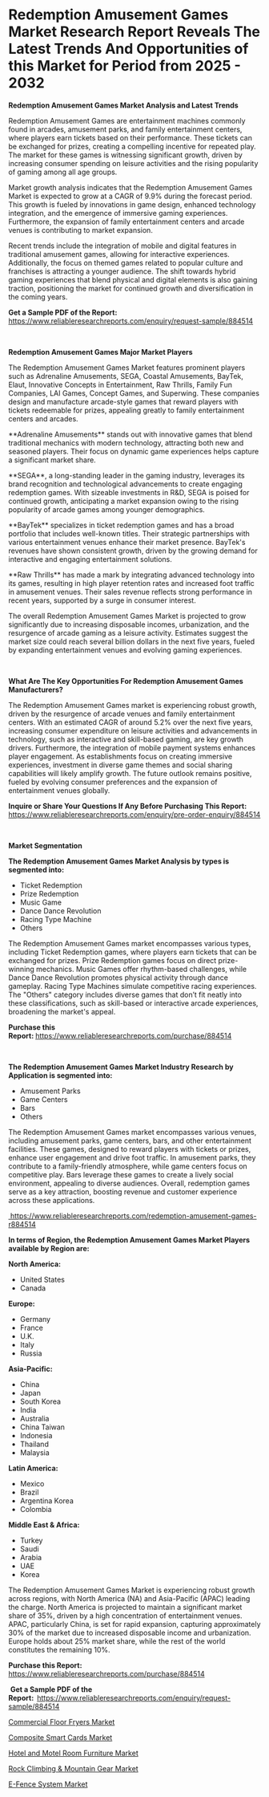 <p><h1>Redemption Amusement Games Market Research Report Reveals The Latest Trends And Opportunities of this Market for Period from 2025 - 2032</h1></p><p><strong>Redemption Amusement Games Market Analysis and Latest Trends</strong></p>
<p><p>Redemption Amusement Games are entertainment machines commonly found in arcades, amusement parks, and family entertainment centers, where players earn tickets based on their performance. These tickets can be exchanged for prizes, creating a compelling incentive for repeated play. The market for these games is witnessing significant growth, driven by increasing consumer spending on leisure activities and the rising popularity of gaming among all age groups.</p><p>Market growth analysis indicates that the Redemption Amusement Games Market is expected to grow at a CAGR of 9.9% during the forecast period. This growth is fueled by innovations in game design, enhanced technology integration, and the emergence of immersive gaming experiences. Furthermore, the expansion of family entertainment centers and arcade venues is contributing to market expansion. </p><p>Recent trends include the integration of mobile and digital features in traditional amusement games, allowing for interactive experiences. Additionally, the focus on themed games related to popular culture and franchises is attracting a younger audience. The shift towards hybrid gaming experiences that blend physical and digital elements is also gaining traction, positioning the market for continued growth and diversification in the coming years.</p></p>
<p><strong>Get a Sample PDF of the Report:&nbsp;</strong> <a href="https://www.reliableresearchreports.com/enquiry/request-sample/884514?utm_campaign=16&utm_medium=2&utm_source=Github&utm_content=ia&utm_term=09022025&utm_id=redemption-amusement-games">https://www.reliableresearchreports.com/enquiry/request-sample/884514</a></p>
<p>&nbsp;</p>
<p><strong>Redemption Amusement Games Major Market Players</strong></p>
<p><p>The Redemption Amusement Games Market features prominent players such as Adrenaline Amusements, SEGA, Coastal Amusements, BayTek, Elaut, Innovative Concepts in Entertainment, Raw Thrills, Family Fun Companies, LAI Games, Concept Games, and Superwing. These companies design and manufacture arcade-style games that reward players with tickets redeemable for prizes, appealing greatly to family entertainment centers and arcades.</p><p>**Adrenaline Amusements** stands out with innovative games that blend traditional mechanics with modern technology, attracting both new and seasoned players. Their focus on dynamic game experiences helps capture a significant market share.</p><p>**SEGA**, a long-standing leader in the gaming industry, leverages its brand recognition and technological advancements to create engaging redemption games. With sizeable investments in R&D, SEGA is poised for continued growth, anticipating a market expansion owing to the rising popularity of arcade games among younger demographics.</p><p>**BayTek** specializes in ticket redemption games and has a broad portfolio that includes well-known titles. Their strategic partnerships with various entertainment venues enhance their market presence. BayTek's revenues have shown consistent growth, driven by the growing demand for interactive and engaging entertainment solutions.</p><p>**Raw Thrills** has made a mark by integrating advanced technology into its games, resulting in high player retention rates and increased foot traffic in amusement venues. Their sales revenue reflects strong performance in recent years, supported by a surge in consumer interest.</p><p>The overall Redemption Amusement Games Market is projected to grow significantly due to increasing disposable incomes, urbanization, and the resurgence of arcade gaming as a leisure activity. Estimates suggest the market size could reach several billion dollars in the next five years, fueled by expanding entertainment venues and evolving gaming experiences.</p></p>
<p>&nbsp;</p>
<p><strong>What Are The Key Opportunities For Redemption Amusement Games Manufacturers?</strong></p>
<p><p>The Redemption Amusement Games market is experiencing robust growth, driven by the resurgence of arcade venues and family entertainment centers. With an estimated CAGR of around 5.2% over the next five years, increasing consumer expenditure on leisure activities and advancements in technology, such as interactive and skill-based gaming, are key growth drivers. Furthermore, the integration of mobile payment systems enhances player engagement. As establishments focus on creating immersive experiences, investment in diverse game themes and social sharing capabilities will likely amplify growth. The future outlook remains positive, fueled by evolving consumer preferences and the expansion of entertainment venues globally.</p></p>
<p><strong>Inquire or Share Your Questions If Any Before Purchasing This Report:</strong> <a href="https://www.reliableresearchreports.com/enquiry/pre-order-enquiry/884514?utm_campaign=16&utm_medium=2&utm_source=Github&utm_content=ia&utm_term=09022025&utm_id=redemption-amusement-games">https://www.reliableresearchreports.com/enquiry/pre-order-enquiry/884514</a></p>
<p>&nbsp;</p>
<p><strong>Market Segmentation</strong></p>
<p><strong>The Redemption Amusement Games Market Analysis by types is segmented into:</strong></p>
<p><ul><li>Ticket Redemption</li><li>Prize Redemption</li><li>Music Game</li><li>Dance Dance Revolution</li><li>Racing Type Machine</li><li>Others</li></ul></p>
<p><p>The Redemption Amusement Games market encompasses various types, including Ticket Redemption games, where players earn tickets that can be exchanged for prizes. Prize Redemption games focus on direct prize-winning mechanics. Music Games offer rhythm-based challenges, while Dance Dance Revolution promotes physical activity through dance gameplay. Racing Type Machines simulate competitive racing experiences. The "Others" category includes diverse games that don’t fit neatly into these classifications, such as skill-based or interactive arcade experiences, broadening the market's appeal.</p></p>
<p><strong>Purchase this Report:&nbsp;</strong><a href="https://www.reliableresearchreports.com/purchase/884514?utm_campaign=16&utm_medium=2&utm_source=Github&utm_content=ia&utm_term=09022025&utm_id=redemption-amusement-games">https://www.reliableresearchreports.com/purchase/884514</a></p>
<p>&nbsp;</p>
<p><strong>The Redemption Amusement Games Market Industry Research by Application is segmented into:</strong></p>
<p><ul><li>Amusement Parks</li><li>Game Centers</li><li>Bars</li><li>Others</li></ul></p>
<p><p>The Redemption Amusement Games market encompasses various venues, including amusement parks, game centers, bars, and other entertainment facilities. These games, designed to reward players with tickets or prizes, enhance user engagement and drive foot traffic. In amusement parks, they contribute to a family-friendly atmosphere, while game centers focus on competitive play. Bars leverage these games to create a lively social environment, appealing to diverse audiences. Overall, redemption games serve as a key attraction, boosting revenue and customer experience across these applications.</p></p>
<p><a href="https://www.reliableresearchreports.com/redemption-amusement-games-r884514?utm_campaign=16&utm_medium=2&utm_source=Github&utm_content=ia&utm_term=09022025&utm_id=redemption-amusement-games">&nbsp;https://www.reliableresearchreports.com/redemption-amusement-games-r884514</a></p>
<p><strong>In terms of Region, the Redemption Amusement Games Market Players available by Region are:</strong></p>
<p>
    <p> <strong> North America: </strong>
        <ul>
            <li>United States</li>
            <li>Canada</li>
        </ul>
        </p> 
    <p> <strong> Europe: </strong>
        <ul>
            <li>Germany</li>
            <li>France</li>
            <li>U.K.</li>
            <li>Italy</li>
            <li>Russia</li>
        </ul>
        </p> 
    <p> <strong> Asia-Pacific: </strong>
        <ul>
            <li>China</li>
            <li>Japan</li>
            <li>South Korea</li>
            <li>India</li>
            <li>Australia</li>
            <li>China Taiwan</li>
            <li>Indonesia</li>
            <li>Thailand</li>
            <li>Malaysia</li>
        </ul>
        </p> 
    <p> <strong> Latin America: </strong>
        <ul>
            <li>Mexico</li>
            <li>Brazil</li>
            <li>Argentina Korea</li>
            <li>Colombia</li>
        </ul>
        </p> 
    <p> <strong> Middle East & Africa: </strong>
        <ul>
            <li>Turkey</li>
            <li>Saudi</li>
            <li>Arabia</li>
            <li>UAE</li>
            <li>Korea</li>
        </ul>
    </p>
    </p>
<p><p>The Redemption Amusement Games Market is experiencing robust growth across regions, with North America (NA) and Asia-Pacific (APAC) leading the charge. North America is projected to maintain a significant market share of 35%, driven by a high concentration of entertainment venues. APAC, particularly China, is set for rapid expansion, capturing approximately 30% of the market due to increased disposable income and urbanization. Europe holds about 25% market share, while the rest of the world constitutes the remaining 10%.</p></p>
<p><strong>Purchase this Report: </strong><a href="https://www.reliableresearchreports.com/purchase/884514?utm_campaign=16&utm_medium=2&utm_source=Github&utm_content=ia&utm_term=09022025&utm_id=redemption-amusement-games">https://www.reliableresearchreports.com/purchase/884514</a></p>
<p>&nbsp;<strong>Get a Sample PDF of the Report:&nbsp;&nbsp;</strong><a href="https://www.reliableresearchreports.com/enquiry/request-sample/884514?utm_campaign=16&utm_medium=2&utm_source=Github&utm_content=ia&utm_term=09022025&utm_id=redemption-amusement-games">https://www.reliableresearchreports.com/enquiry/request-sample/884514</a></p>
<p><strong></strong></p>
<p><p><a href="https://github.com/djibenesha/Market-Research-Report-List-1/blob/main/commercial-floor-fryers-market.md?utm_campaign=16&utm_medium=2&utm_source=Github&utm_content=ia&utm_term=09022025&utm_id=redemption-amusement-games">Commercial Floor Fryers Market</a></p><p><a href="https://github.com/rashkaeduzor/Market-Research-Report-List-1/blob/main/composite-smart-cards-market.md?utm_campaign=16&utm_medium=2&utm_source=Github&utm_content=ia&utm_term=09022025&utm_id=redemption-amusement-games">Composite Smart Cards Market</a></p><p><a href="https://github.com/birbamanan03/Market-Research-Report-List-1/blob/main/hotel-and-motel-room-furniture-market.md?utm_campaign=16&utm_medium=2&utm_source=Github&utm_content=ia&utm_term=09022025&utm_id=redemption-amusement-games">Hotel and Motel Room Furniture Market</a></p><p><a href="https://github.com/abedlagagica4/Market-Research-Report-List-1/blob/main/rock-climbing-mountain-gear-market.md?utm_campaign=16&utm_medium=2&utm_source=Github&utm_content=ia&utm_term=09022025&utm_id=redemption-amusement-games">Rock Climbing & Mountain Gear Market</a></p><p><a href="https://github.com/nibbsmantji/Market-Research-Report-List-1/blob/main/e-fence-system-market.md?utm_campaign=16&utm_medium=2&utm_source=Github&utm_content=ia&utm_term=09022025&utm_id=redemption-amusement-games">E-Fence System Market</a></p></p>